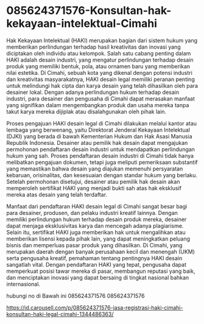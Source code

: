 # 085624371576-Konsultan-hak-kekayaan-intelektual-Cimahi
Hak Kekayaan Intelektual (HAKI) merupakan bagian dari sistem hukum yang memberikan perlindungan terhadap hasil kreativitas dan inovasi yang diciptakan oleh individu atau kelompok. Salah satu cabang penting dalam HAKI adalah desain industri, yang mengatur perlindungan terhadap desain produk yang memiliki bentuk, pola, atau ornamen baru yang memberikan nilai estetika. Di Cimahi, sebuah kota yang dikenal dengan potensi industri dan kreativitas masyarakatnya, HAKI desain legal memiliki peranan penting untuk melindungi hak cipta dan karya desain yang telah dihasilkan oleh para desainer lokal. Dengan adanya perlindungan hukum terhadap desain industri, para desainer dan pengusaha di Cimahi dapat merasakan manfaat yang signifikan dalam mengembangkan produk dan usaha mereka tanpa takut karya mereka dijiplak atau disalahgunakan oleh pihak lain.

Proses pengajuan HAKI desain legal di Cimahi dilakukan melalui kantor atau lembaga yang berwenang, yaitu Direktorat Jenderal Kekayaan Intelektual (DJKI) yang berada di bawah Kementerian Hukum dan Hak Asasi Manusia Republik Indonesia. Desainer atau pemilik hak desain dapat mengajukan permohonan pendaftaran desain industri untuk mendapatkan perlindungan hukum yang sah. Proses pendaftaran desain industri di Cimahi tidak hanya melibatkan pengajuan dokumen, tetapi juga meliputi pemeriksaan substantif yang memastikan bahwa desain yang diajukan memenuhi persyaratan kebaruan, orisinalitas, dan kesesuaian dengan standar hukum yang berlaku. Setelah permohonan disetujui, desainer atau pemilik hak desain akan memperoleh sertifikat HAKI yang menjadi bukti sah atas hak eksklusif mereka atas desain yang telah terdaftar.

Manfaat dari pendaftaran HAKI desain legal di Cimahi sangat besar bagi para desainer, produsen, dan pelaku industri kreatif lainnya. Dengan memiliki perlindungan hukum terhadap desain produk mereka, desainer dapat menjaga eksklusivitas karya dan mencegah adanya plagiarisme. Selain itu, sertifikat HAKI juga memberikan hak untuk mengalihkan atau memberikan lisensi kepada pihak lain, yang dapat meningkatkan peluang bisnis dan memperluas pasar produk yang dihasilkan. Di Cimahi, yang merupakan daerah dengan banyak perusahaan kecil dan menengah (UKM) serta pengusaha kreatif, pemahaman tentang pentingnya HAKI desain sangatlah vital. Dengan pendaftaran HAKI yang tepat, pengusaha dapat memperkuat posisi tawar mereka di pasar, membangun reputasi yang baik, dan menciptakan inovasi yang dapat bersaing di tingkat nasional bahkan internasional.

hubungi no di Bawah ini
085624371576
085624371576

https://id.carousell.com/p/085624371576-jasa-registrasi-haki-cimahi-konsultan-haki-legal-cimahi-1344486363/
